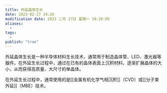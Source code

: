 ```yaml
---
title: 外延晶体生长
date: 2023-02-27 19:26
modification date: 2023 二月 27日 星期一 19:26:05
aliases:
  - 
tags:
  - 
publish: "true"
---
```


外延晶体生长是一种半导体材料生长技术，通常用于制造晶体管、LED、激光器等器件。在外延生长过程中，通过在已有的晶体表面上沉积材料，逐渐扩展晶体的大小，从而获得高质量、大尺寸的单晶体。

在外延生长过程中，通常使用的是[[金属有机化学气相沉积]]（CVD）或[[分子束外延]]（MBE）技术。
